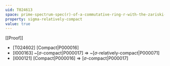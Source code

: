 ```yaml
---
uid: T024613
space: prime-spectrum-spec(r)-of-a-commutative-ring-r-with-the-zariski-topology
property: sigma-relatively-compact
value: true
---
```

[[Proof]]

* [T024602] [Compact|P000016]
* [I000163] ~[$\sigma$-compact|P000017] => ~[$\sigma$-relatively-compact|P000071]
* [I000121] [Compact|P000016] => [$\sigma$-compact|P000017]

